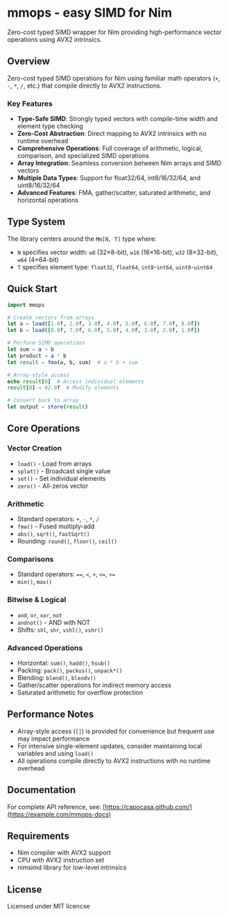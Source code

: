 # mmops - easy SIMD for Nim

Zero-cost typed SIMD wrapper for Nim providing high-performance vector operations using AVX2 intrinsics.

## Overview

Zero-cost typed SIMD operations for Nim using familiar math operators (`+`, `-`, `*`, `/`, etc.) that compile directly to AVX2 instructions.

### Key Features

- **Type-Safe SIMD**: Strongly typed vectors with compile-time width and element type checking
- **Zero-Cost Abstraction**: Direct mapping to AVX2 intrinsics with no runtime overhead  
- **Comprehensive Operations**: Full coverage of arithmetic, logical, comparison, and specialized SIMD operations
- **Array Integration**: Seamless conversion between Nim arrays and SIMD vectors
- **Multiple Data Types**: Support for float32/64, int8/16/32/64, and uint8/16/32/64
- **Advanced Features**: FMA, gather/scatter, saturated arithmetic, and horizontal operations

## Type System

The library centers around the `Mm[N, T]` type where:
- `N` specifies vector width: `w8` (32×8-bit), `w16` (16×16-bit), `w32` (8×32-bit), `w64` (4×64-bit)
- `T` specifies element type: `float32`, `float64`, `int8`-`int64`, `uint8`-`uint64`

## Quick Start

```nim
import mmops

# Create vectors from arrays
let a = load([1.0f, 2.0f, 3.0f, 4.0f, 5.0f, 6.0f, 7.0f, 8.0f])
let b = load([8.0f, 7.0f, 6.0f, 5.0f, 4.0f, 3.0f, 2.0f, 1.0f])

# Perform SIMD operations
let sum = a + b
let product = a * b
let result = fma(a, b, sum)  # a * b + sum

# Array-style access
echo result[0]  # Access individual elements
result[0] = 42.0f  # Modify elements

# Convert back to array
let output = store(result)
```

## Core Operations

### Vector Creation
- `load()` - Load from arrays
- `splat()` - Broadcast single value
- `set()` - Set individual elements  
- `zero()` - All-zeros vector

### Arithmetic
- Standard operators: `+`, `-`, `*`, `/`
- `fma()` - Fused multiply-add
- `abs()`, `sqrt()`, `fastSqrt()`
- Rounding: `round()`, `floor()`, `ceil()`

### Comparisons
- Standard operators: `==`, `<`, `>`, `<=`, `>=`
- `min()`, `max()`

### Bitwise & Logical
- `and`, `or`, `xor`, `not`
- `andnot()` - AND with NOT
- Shifts: `shl`, `shr`, `vshl()`, `vshr()`

### Advanced Operations
- Horizontal: `sum()`, `hadd()`, `hsub()`
- Packing: `pack()`, `packus()`, `unpack*()`
- Blending: `blend()`, `blendv()`
- Gather/scatter operations for indirect memory access
- Saturated arithmetic for overflow protection

## Performance Notes

- Array-style access (`[]`) is provided for convenience but frequent use may impact performance
- For intensive single-element updates, consider maintaining local variables and using `load()`
- All operations compile directly to AVX2 instructions with no runtime overhead

## Documentation

For complete API reference, see: [https://capocasa.github.com/](https://example.com/mmops-docs)

## Requirements

- Nim compiler with AVX2 support
- CPU with AVX2 instruction set
- nimsimd library for low-level intrinsics

## License

Licensed under MIT licencse

